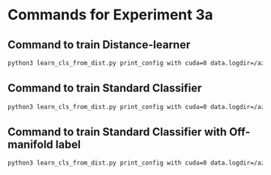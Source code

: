 # Commands for Experiment 3a

## Command to train Distance-learner

```bash
python3 learn_cls_from_dist.py print_config with cuda=0 data.logdir=/azuredrive/dumps/expC_dist_learner_for_adv_ex/rf_expts/rdm_swrolls/ data.data_tag=rdm_swiss_rolls_k2n3 data.data_params.train.k=2 data.data_params.val.k=2 data.data_params.test.k=2 data.data_params.train.n=3 data.data_params.val.n=3 data.data_params.test.n=3 data.generate=True model.input_size=3 task=regression
```

## Command to train Standard Classifier

```bash
python3 learn_cls_from_dist.py print_config with cuda=0 data.logdir=/azuredrive/dumps/expC_dist_learner_for_adv_ex/rf_expts/rdm_swrolls/ data.data_tag=rdm_swiss_rolls_k2n3 data.data_params.train.k=2 data.data_params.val.k=2 data.data_params.test.k=2 data.data_params.train.n=3 data.data_params.val.n=3 data.data_params.test.n=3 model.input_size=3 task=clf train_on_onmfld=True
```

## Command to train Standard Classifier with Off-manifold label

```bash
python3 learn_cls_from_dist.py print_config with cuda=0 data.logdir=/azuredrive/dumps/expC_dist_learner_for_adv_ex/rf_expts/rdm_swrolls/ data.data_tag=rdm_swiss_rolls_k2n3 data.data_params.train.k=2 data.data_params.val.k=2 data.data_params.test.k=2 data.data_params.train.n=3 data.data_params.val.n=3 data.data_params.test.n=3 model.input_size=3 model.output_size=3 task=clf train_on_onmfld=False 
```
